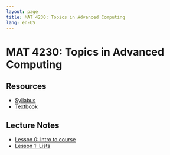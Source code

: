 ```yaml
---
layout: page
title: MAT 4230: Topics in Advanced Computing
lang: en-US
---
```


# MAT 4230: Topics in Advanced Computing

## Resources

* [Syllabus](syllabus.html)
* [Textbook](https://learnyouahaskell.github.io)

## Lecture Notes

* [Lesson 0: Intro to course](lesson0.html)
* [Lesson 1: Lists](lesson1.html)
